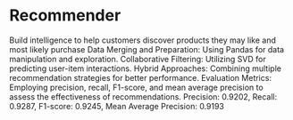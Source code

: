 # Recommender
Build intelligence to help customers discover products they may like and most likely purchase
Data Merging and Preparation: Using Pandas for data manipulation and exploration.
Collaborative Filtering: Utilizing SVD for predicting user-item interactions.
Hybrid Approaches: Combining multiple recommendation strategies for better
performance.
Evaluation Metrics: Employing precision, recall, F1-score, and mean average precision
to assess the effectiveness of recommendations.
Precision: 0.9202, Recall: 0.9287, F1-score: 0.9245, Mean Average Precision: 0.9193

